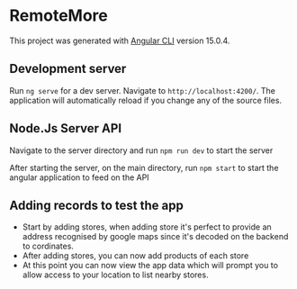 # RemoteMore

This project was generated with [Angular CLI](https://github.com/angular/angular-cli) version 15.0.4.

## Development server

Run `ng serve` for a dev server. Navigate to `http://localhost:4200/`. The application will automatically reload if you change any of the source files.

## Node.Js Server API

Navigate to the server directory and run `npm run dev` to start the server

After starting the server, on the main directory, run `npm start` to start the angular application to feed on the API

## Adding records to test the app
- Start by adding stores, when adding store it's perfect to provide an address recognised by google maps since it's decoded on the backend to cordinates.
- After adding stores, you can now add products of each store
- At this point you can now view the app data which will prompt you to allow access to your location to list nearby stores.
